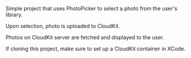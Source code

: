 Simple project that uses PhotoPicker to select a photo from the user's library. 

Upon selection, photo is uploaded to CloudKit.

Photos on CloudKit server are fetched and displayed to the user.

If cloning this project, make sure to set up a CloudKit container in XCode.
